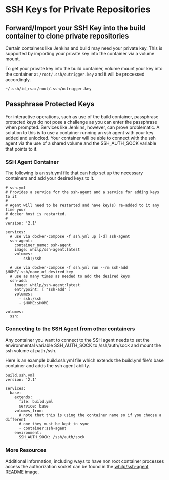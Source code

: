 # SSH Keys for Private Repositories

## Forward/Import your SSH Key into the build container to clone private repositories

Certain containers like Jenkins and build may need your private key. This is supported by importing your 
private key into the container via a volume mount.

To get your private key into the build container, volume mount your key into the container at `/root/.ssh/outrigger.key` 
and it will be processed accordingly.

`~/.ssh/id_rsa:/root/.ssh/outrigger.key`

## Passphrase Protected Keys

For interactive operations, such as use of the build container, passphrase protected
keys do not pose a challenge as you can enter the passphrase when prompted. Services
like Jenkins, however, can prove problematic. A solution to this is to use a container
running an ssh agent with your key added and unlocked. Your container will be able
to connect with the ssh agent via the use of a shared volume and the SSH_AUTH_SOCK
variable that points to it.

### SSH Agent Container

The following is an ssh.yml file that can help set up the necessary containers and
add your desired keys to it.

```
# ssh.yml
# Provides a service for the ssh-agent and a service for adding keys to it
#
# Agent will need to be restarted and have key(s) re-added to it any time your
# docker host is restarted.
#
version: '2.1'

services:
  # use via docker-compose -f ssh.yml up [-d] ssh-agent
  ssh-agent:
    container_name: ssh-agent
    image: whilp/ssh-agent:latest
    volumes:
      - ssh:/ssh

  # use via docker-compose -f ssh.yml run --rm ssh-add $HOME/.ssh/name_of_desired_key
  # use as many times as needed to add the desired keys
  ssh-add:
    image: whilp/ssh-agent:latest
    entrypoint: [ "ssh-add" ]
    volumes:
      - ssh:/ssh
      - $HOME:$HOME

volumes:
  ssh:
```

### Connecting to the SSH Agent from other containers

Any container you want to connect to the SSH agent needs to set the environmental
variable SSH_AUTH_SOCK to /ssh/auth/sock and mount the ssh volume at path /ssh.

Here is an example build.ssh.yml file which extends the build.yml file's base
container and adds the ssh agent ability.

```
build.ssh.yml
version: '2.1'

services:
  base:
    extends:
      file: build.yml
      service: base
    volumes_from:
      # note that this is using the container name so if you choose a different
      # one they must be kept in sync
      - container:ssh-agent
    environment:
      SSH_AUTH_SOCK: /ssh/auth/sock
```

### More Resources

Additional information, including ways to have non root container processes access
the authorization socket can be found in the [whilp/ssh-agent README](https://github.com/whilp/ssh-agent) image.
